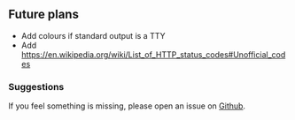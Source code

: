 ## Future plans

* Add colours if standard output is a TTY
* Add https://en.wikipedia.org/wiki/List_of_HTTP_status_codes#Unofficial_codes

### Suggestions

If you feel something is missing, please open an issue on
[Github](https://github.com/kseistrup/httperr/issues).
